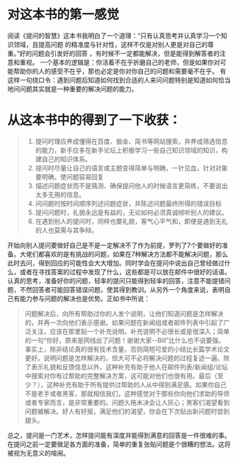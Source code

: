# 对这本书的第一感觉

阅读《提问的智慧》这本书我明白了一个道理：“只有认真思考并认真学习一个知识领域，且提高问题
的精准度与针对性，这样不仅是对别人更是对自己的尊重。”好的问题会引发好的回答 ，有时候不一定都能解决，但是能得到解答者的注意和重视。
一个基本的逻辑是：你活着不在乎折磨自己的老师，但是如果你对可能帮助你的人的感受不在乎，那也必定是你对你自己的问题和需要毫不在乎。
有这样一句绕口令：遇到问题后知道如何找到合适的人来问问题特别是知道如何恰当地问问题其实就是一种重要的解决问题的能力。

# 从这本书中的得到了一下收获：

> 1. 提问时理应养成懂得在百度、掘金、简书等网站搜索，并养成筛选信息的能力，新手应多在新手论坛上积极学习一些自己知识领域的知识，构建自己的知识体系。
> 2. 提问时尽量让自己的语言或主题变得简单与明确，一针见血，针对对象要明确，使问题容易回复
> 3. 描述问题症状而不是猜测、确保提问他人的时候语言更简练，不要说出太多无用的信息。
> 4. 问问题时按时间顺序列述问题症状，并陈述问题最终所得的错误目标
> 5. 提问问题时，礼貌永远是有益的，无论如何必须真诚倾听别人的建议。
> 6. 在遇到别人的提问时，同样也要礼貌，客气心平气和，即便是遇到无礼的人也莫需与其争辩。

开始向别人提问要做好自己是不是一定解决不了作为前提，罗列了7个要做好的准备。大佬们都喜欢的是有挑战的问题，如果在7种解决方法都不能解决问题，那么此时去问，得到回应的可能性会大大增加。同时学会在提问中说出自己曾经做过什么，或者在寻找答案的过程中发现了什么，这些都是可以放在邮件中很好的话语。认真的思考，准备好你的问题，轻率的提问只能得到轻率的回答，注意不能提错问题，不然回答者可能回答错误问题，使其得到教训。从另外一个角度来说，表明自己有能力参与问题的解决也是优势。正如书中所说：

> 问题解决后，向所有帮助过你的人发个说明，让他们知道问题是怎样解决的，并再一次向他们表示感谢。如果问题在新闻组或者邮件列表中引起了广泛关注，应该在那里贴一个补充说明。补充说明不必很长或是很深入；简单的一句“你好，原来是网线出了问题！谢谢大家--Bill”比什么也不说要强。事实上，除非结论真的很有技术含量，否则简短可爱的小结比长篇学术论文更好。说明问题是怎样解决的，但大可不必将解决问题的过程复述一遍。除了表示礼貌和反馈信息以外，这种补充有助于他人在邮件列表/新闻组/论坛中搜索对你有过帮助的完整解决方案，这可能对他们也很有用。最后（至少？），这种补充有助于所有提供过帮助的人从中得到满足感。如果你自己不是老手或者黑客，那就相信我们，这种感觉对于那些你向他们求助的导师或者专家而言，是非常重要的。问题久拖未决会让人灰心；黑客们渴望看到问题被解决。好人有好报，满足他们的渴望，你会在下次贴出新问题时尝到甜头。

总之，提问是一门艺术，怎样提问能有深度并能得到满意的回答是一件很难的事。在提问之前一定要做足各方面的准备，简单的重复张贴问题是个很糟的想法。这将被视为无意义的喧闹。